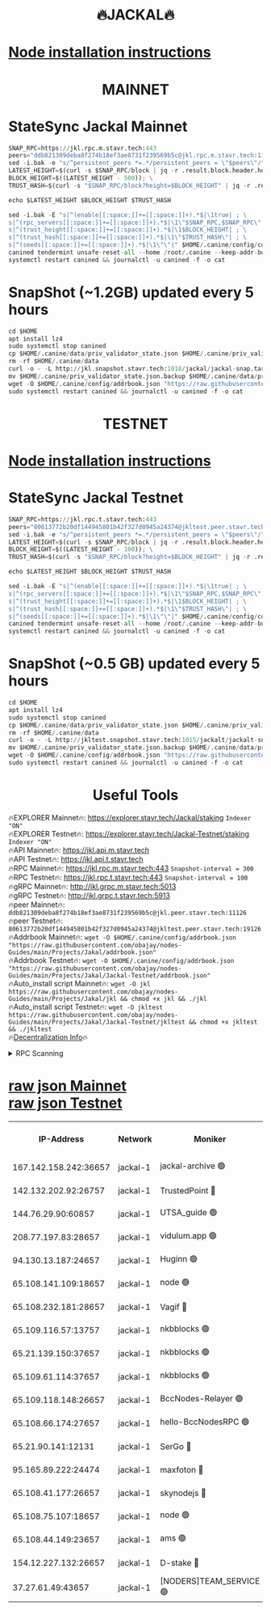 <h1 align="center"> 🔥JACKAL🔥</h1>

[Node installation instructions](https://github.com/obajay/nodes-Guides/tree/main/Projects/Jakal)
=

<h1 align="center"> MAINNET</h1>

# StateSync Jackal Mainnet
```python
SNAP_RPC=https://jkl.rpc.m.stavr.tech:443
peers="ddb821309deba8f274b18ef3ae8731f239569b5c@jkl.rpc.m.stavr.tech:11126"
sed -i.bak -e "s/^persistent_peers *=.*/persistent_peers = \"$peers\"/" $HOME/.canine/config/config.toml
LATEST_HEIGHT=$(curl -s $SNAP_RPC/block | jq -r .result.block.header.height); \
BLOCK_HEIGHT=$((LATEST_HEIGHT - 500)); \
TRUST_HASH=$(curl -s "$SNAP_RPC/block?height=$BLOCK_HEIGHT" | jq -r .result.block_id.hash)

echo $LATEST_HEIGHT $BLOCK_HEIGHT $TRUST_HASH

sed -i.bak -E "s|^(enable[[:space:]]+=[[:space:]]+).*$|\1true| ; \
s|^(rpc_servers[[:space:]]+=[[:space:]]+).*$|\1\"$SNAP_RPC,$SNAP_RPC\"| ; \
s|^(trust_height[[:space:]]+=[[:space:]]+).*$|\1$BLOCK_HEIGHT| ; \
s|^(trust_hash[[:space:]]+=[[:space:]]+).*$|\1\"$TRUST_HASH\"| ; \
s|^(seeds[[:space:]]+=[[:space:]]+).*$|\1\"\"|" $HOME/.canine/config/config.toml
canined tendermint unsafe-reset-all --home /root/.canine --keep-addr-book
systemctl restart canined && journalctl -u canined -f -o cat
```
# SnapShot (~1.2GB) updated every 5 hours
```python
cd $HOME
apt install lz4
sudo systemctl stop canined
cp $HOME/.canine/data/priv_validator_state.json $HOME/.canine/priv_validator_state.json.backup
rm -rf $HOME/.canine/data
curl -o - -L http://jkl.snapshot.stavr.tech:1018/jackal/jackal-snap.tar.lz4 | lz4 -c -d - | tar -x -C $HOME/.canine --strip-components 2
mv $HOME/.canine/priv_validator_state.json.backup $HOME/.canine/data/priv_validator_state.json
wget -O $HOME/.canine/config/addrbook.json "https://raw.githubusercontent.com/obajay/nodes-Guides/main/Projects/Jakal/addrbook.json"
sudo systemctl restart canined && journalctl -u canined -f -o cat
```

<h1 align="center"> TESTNET</h1>

[Node installation instructions](https://github.com/obajay/nodes-Guides/tree/main/Projects/Jakal/Jackal-Testnet)
=

# StateSync Jackal Testnet
```python
SNAP_RPC=https://jkl.rpc.t.stavr.tech:443
peers="80613772b20df144945801b42f327d0945a24374@jkltest.peer.stavr.tech:19126"
sed -i.bak -e "s/^persistent_peers *=.*/persistent_peers = \"$peers\"/" $HOME/.canine/config/config.toml
LATEST_HEIGHT=$(curl -s $SNAP_RPC/block | jq -r .result.block.header.height); \
BLOCK_HEIGHT=$((LATEST_HEIGHT - 100)); \
TRUST_HASH=$(curl -s "$SNAP_RPC/block?height=$BLOCK_HEIGHT" | jq -r .result.block_id.hash)

echo $LATEST_HEIGHT $BLOCK_HEIGHT $TRUST_HASH

sed -i.bak -E "s|^(enable[[:space:]]+=[[:space:]]+).*$|\1true| ; \
s|^(rpc_servers[[:space:]]+=[[:space:]]+).*$|\1\"$SNAP_RPC,$SNAP_RPC\"| ; \
s|^(trust_height[[:space:]]+=[[:space:]]+).*$|\1$BLOCK_HEIGHT| ; \
s|^(trust_hash[[:space:]]+=[[:space:]]+).*$|\1\"$TRUST_HASH\"| ; \
s|^(seeds[[:space:]]+=[[:space:]]+).*$|\1\"\"|" $HOME/.canine/config/config.toml
canined tendermint unsafe-reset-all --home /root/.canine --keep-addr-book
systemctl restart canined && journalctl -u canined -f -o cat
```
# SnapShot (~0.5 GB) updated every 5 hours
```python
cd $HOME
apt install lz4
sudo systemctl stop canined
cp $HOME/.canine/data/priv_validator_state.json $HOME/.canine/priv_validator_state.json.backup
rm -rf $HOME/.canine/data
curl -o - -L http://jkltest.snapshot.stavr.tech:1015/jackalt/jackalt-snap.tar.lz4 | lz4 -c -d - | tar -x -C $HOME/.canine --strip-components 2
mv $HOME/.canine/priv_validator_state.json.backup $HOME/.canine/data/priv_validator_state.json
wget -O $HOME/.canine/config/addrbook.json "https://raw.githubusercontent.com/obajay/nodes-Guides/main/Projects/Jakal/Jackal-Testnet/addrbook.json"
sudo systemctl restart canined && journalctl -u canined -f -o cat
```

 <h1 align="center"> Useful Tools</h1>

🔥EXPLORER Mainnet🔥:      https://explorer.stavr.tech/Jackal/staking		        `Indexer "ON"` \
🔥EXPLORER Testnet🔥:      https://explorer.stavr.tech/Jackal-Testnet/staking     `Indexer "ON"` \
🔥API Mainnet🔥: 			 		 https://jkl.api.m.stavr.tech \
🔥API Testnet🔥: 			 		 https://jkl.api.t.stavr.tech \
🔥RPC Mainnet🔥:           https://jkl.rpc.m.stavr.tech:443              `Snapshot-interval = 300` \
🔥RPC Testnet🔥:           https://jkl.rpc.t.stavr.tech:443              `Snapshot-interval = 100` \
🔥gRPC Mainnet🔥:          http://jkl.grpc.m.stavr.tech:5013 \
🔥gRPC Testnet🔥:          http://jkl.grpc.t.stavr.tech:5913 \
🔥peer Mainnet🔥:					 `ddb821309deba8f274b18ef3ae8731f239569b5c@jkl.peer.stavr.tech:11126` \
🔥peer Testnet🔥:					 `80613772b20df144945801b42f327d0945a24374@jkltest.peer.stavr.tech:19126` \
🔥Addrbook Mainnet🔥:    ```wget -O $HOME/.canine/config/addrbook.json "https://raw.githubusercontent.com/obajay/nodes-Guides/main/Projects/Jakal/addrbook.json"``` \
🔥Addrbook Testnet🔥:    ```wget -O $HOME/.canine/config/addrbook.json "https://raw.githubusercontent.com/obajay/nodes-Guides/main/Projects/Jakal/Jackal-Testnet/addrbook.json"``` \
🔥Auto_install script Mainnet🔥: ```wget -O jkl https://raw.githubusercontent.com/obajay/nodes-Guides/main/Projects/Jakal/jkl && chmod +x jkl && ./jkl``` \
🔥Auto_install script Testnet🔥: ```wget -O jkltest https://raw.githubusercontent.com/obajay/nodes-Guides/main/Projects/Jakal/Jackal-Testnet/jkltest && chmod +x jkltest && ./jkltest``` \
🔥[Decentralization Info](https://github.com/obajay/StateSync-snapshots/tree/main/Projects/Jackal/Decentralization)🔥


<details>
<summary>RPC Scanning</summary>

<h2 align="center"> We scan nodes in real time every 4 hours. And we provide the final result of RPC endpoints.
We cannot influence the operation of these nodes in any way. </h2>


```python
If Voting Power is higher than 0 --> then the Node is a validator of the network and may be subject to attack and be a potential threat to the chain.
```
```python
We marked such validators with a red symbol
```

</details>

[raw json Mainnet](https://rpc-check.jaclalm.stavr.tech/jaclalm/rpc-jaclalm-result.json) \
[raw json Testnet](https://github.com/obajay/StateSync-snapshots/tree/main/Projects/Jackal/Rpc-Check-Testnet)
=

<table><tr><th>IP-Address</th><th>Network</th><th>Moniker</th><th>Latest Block Height</th><th>Earliest Block Height</th><th>Catching Up</th><th>Tx Index</th><th>Voting Power</th><th>Scan Time</th></tr><tr><td>167.142.158.242:36657</td><td>jackal-1</td><td>jackal-archive 🟢</td><td>6597343</td><td>2770293</td><td>False</td><td>on</td><td>0</td><td>2024-02-23T00:37:04.264084644UTC</td></tr><tr><td>142.132.202.92:26757</td><td>jackal-1</td><td>TrustedPoint 🔴</td><td>6597324</td><td>6129401</td><td>False</td><td>on</td><td>290891</td><td>2024-02-23T00:34:43.180093509UTC</td></tr><tr><td>144.76.29.90:60857</td><td>jackal-1</td><td>UTSA_guide 🟢</td><td>6597335</td><td>6280001</td><td>False</td><td>on</td><td>0</td><td>2024-02-23T00:36:06.796007707UTC</td></tr><tr><td>208.77.197.83:28657</td><td>jackal-1</td><td>vidulum.app 🟢</td><td>6597342</td><td>6296001</td><td>False</td><td>on</td><td>0</td><td>2024-02-23T00:37:01.388105138UTC</td></tr><tr><td>94.130.13.187:24657</td><td>jackal-1</td><td>Huginn 🟢</td><td>6588265</td><td>6424001</td><td>False</td><td>on</td><td>0</td><td>2024-02-23T00:37:17.521584275UTC</td></tr><tr><td>65.108.141.109:18657</td><td>jackal-1</td><td>node 🟢</td><td>6597321</td><td>6444728</td><td>False</td><td>on</td><td>0</td><td>2024-02-23T00:34:19.440675187UTC</td></tr><tr><td>65.108.232.181:28657</td><td>jackal-1</td><td>Vagif 🔴</td><td>6597336</td><td>6462201</td><td>False</td><td>off</td><td>60003</td><td>2024-02-23T00:36:13.805791342UTC</td></tr><tr><td>65.109.116.57:13757</td><td>jackal-1</td><td>nkbblocks 🟢</td><td>6597346</td><td>6468668</td><td>False</td><td>on</td><td>0</td><td>2024-02-23T00:37:28.130019045UTC</td></tr><tr><td>65.21.139.150:37657</td><td>jackal-1</td><td>nkbblocks 🟢</td><td>6597323</td><td>6473101</td><td>False</td><td>on</td><td>0</td><td>2024-02-23T00:34:30.126170300UTC</td></tr><tr><td>65.109.61.114:37657</td><td>jackal-1</td><td>nkbblocks 🟢</td><td>6597329</td><td>6473101</td><td>False</td><td>on</td><td>0</td><td>2024-02-23T00:35:20.565069242UTC</td></tr><tr><td>65.109.118.148:26657</td><td>jackal-1</td><td>BccNodes-Relayer 🟢</td><td>6597334</td><td>6489001</td><td>False</td><td>on</td><td>0</td><td>2024-02-23T00:35:58.256748592UTC</td></tr><tr><td>65.108.66.174:27657</td><td>jackal-1</td><td>hello-BccNodesRPC 🟢</td><td>6597335</td><td>6489001</td><td>False</td><td>on</td><td>0</td><td>2024-02-23T00:36:07.218056574UTC</td></tr><tr><td>65.21.90.141:12131</td><td>jackal-1</td><td>SerGo 🔴</td><td>6597323</td><td>6497323</td><td>False</td><td>off</td><td>51100</td><td>2024-02-23T00:34:34.589340465UTC</td></tr><tr><td>95.165.89.222:24474</td><td>jackal-1</td><td>maxfoton 🔴</td><td>6597335</td><td>6497335</td><td>False</td><td>off</td><td>117661</td><td>2024-02-23T00:36:14.303576502UTC</td></tr><tr><td>65.108.41.177:26657</td><td>jackal-1</td><td>skynodejs 🔴</td><td>6597341</td><td>6509001</td><td>False</td><td>on</td><td>83702</td><td>2024-02-23T00:37:04.796374638UTC</td></tr><tr><td>65.108.75.107:18657</td><td>jackal-1</td><td>node 🟢</td><td>6597331</td><td>6564077</td><td>False</td><td>on</td><td>0</td><td>2024-02-23T00:35:31.245954757UTC</td></tr><tr><td>65.108.44.149:23657</td><td>jackal-1</td><td>ams 🟢</td><td>6597337</td><td>6571141</td><td>False</td><td>on</td><td>0</td><td>2024-02-23T00:36:29.147841243UTC</td></tr><tr><td>154.12.227.132:26657</td><td>jackal-1</td><td>D-stake 🔴</td><td>6597250</td><td>6591001</td><td>False</td><td>off</td><td>130243</td><td>2024-02-23T00:34:14.970415200UTC</td></tr><tr><td>37.27.61.49:43657</td><td>jackal-1</td><td>[NODERS]TEAM_SERVICE 🟢</td><td>6597319</td><td>6591201</td><td>False</td><td>on</td><td>0</td><td>2024-02-23T00:34:01.800046996UTC</td></tr></table>
